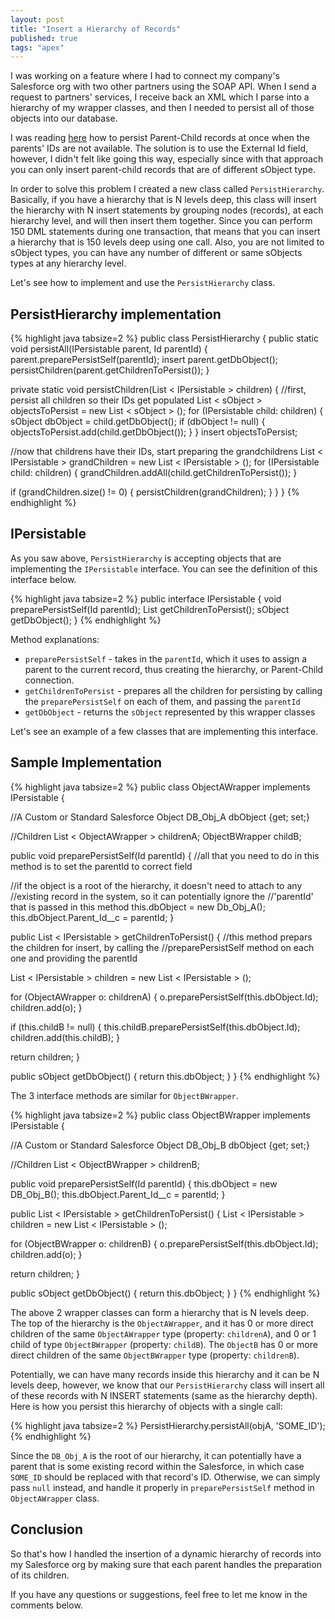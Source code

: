 ```yaml
---
layout: post
title: "Insert a Hierarchy of Records"
published: true
tags: "apex"
---
```


I was working on a feature where I had to connect my company's Salesforce org with two other partners using the SOAP API. When I send a request to partners' services, I receive back an XML which I parse into a hierarchy of my wrapper classes, and then I needed to persist all of those objects into our database.

I was reading [here](https://developer.salesforce.com/docs/atlas.en-us.apexcode.meta/apexcode/langCon_apex_dml_foreign_keys.htm) how to persist Parent-Child records at once when the parents' IDs are not available. The solution is to use the External Id field, however, I didn't felt like going this way, especially since with that approach you can only insert parent-child records that are of different sObject type.

In order to solve this problem I created a new class called `PersistHierarchy`. Basically, if you have a hierarchy that is N levels deep, this class will insert the hierarchy with N insert statements by grouping nodes (records), at each hierarchy level, and will then insert them together. Since you can perform 150 DML statements during one transaction, that means that you can insert a hierarchy that is 150 levels deep using one call. Also, you are not limited to sObject types, you can have any number of different or same sObjects types at any hierarchy level.

Let's see how to implement and use the `PersistHierarchy` class.

## PersistHierarchy implementation

{% highlight java tabsize=2 %}
public class PersistHierarchy {
 public static void persistAll(IPersistable parent, Id parentId) {
  parent.preparePersistSelf(parentId);
  insert parent.getDbObject();
  persistChildren(parent.getChildrenToPersist());
 }

 private static void persistChildren(List < IPersistable > children) {
  //first, persist all children so their IDs get populated
  List < sObject > objectsToPersist = new List < sObject > ();
  for (IPersistable child: children) {
   sObject dbObject = child.getDbObject();
   if (dbObject != null) {
    objectsToPersist.add(child.getDbObject());
   }
  }
  insert objectsToPersist;

  //now that childrens have their IDs, start preparing the grandchildrens
  List < IPersistable > grandChildren = new List < IPersistable > ();
  for (IPersistable child: children) {
   grandChildren.addAll(child.getChildrenToPersist());
  }

  if (grandChildren.size() != 0) {
   persistChildren(grandChildren);
  }
 }
}
{% endhighlight %}

## IPersistable

As you saw above, `PersistHierarchy` is accepting objects that are implementing the `IPersistable` interface. You can see the definition of this interface below.

{% highlight java tabsize=2 %}
public interface IPersistable {
 void preparePersistSelf(Id parentId);
 List<IPersistable> getChildrenToPersist();
 sObject getDbObject();
}
{% endhighlight %}

Method explanations:

* `preparePersistSelf` - takes in the `parentId`, which it uses to assign a parent to the current record, thus creating the hierarchy, or Parent-Child connection.
* `getChildrenToPersist` - prepares all the children for persisting by calling the `preparePersistSelf` on each of them, and passing the `parentId`
* `getDbObject` - returns the `sObject` represented by this wrapper classes

Let's see an example of a few classes that are implementing this interface.

## Sample Implementation

{% highlight java tabsize=2 %}
public class ObjectAWrapper implements IPersistable {

 //A Custom or Standard Salesforce Object
 DB_Obj_A dbObject {get; set;}

 //Children
 List < ObjectAWrapper > childrenA;
 ObjectBWrapper childB;

 public void preparePersistSelf(Id parentId) {
  //all that you need to do in this method is to set the parentId to correct field

  //if the object is a root of the hierarchy, it doesn't need to  attach to any
  //existing record in the system, so it can potentially ignore the
  //'parentId' that is passed in this method
  this.dbObject = new Db_Obj_A();
  this.dbObject.Parent_Id__c = parentId;
 }

 public List < IPersistable > getChildrenToPersist() {
  //this method prepars the children for insert, by calling the
  //preparePersistSelf method on each one and providing the parentId

  List < IPersistable > children = new List < IPersistable > ();

  for (ObjectAWrapper o: childrenA) {
   o.preparePersistSelf(this.dbObject.Id);
   children.add(o);
  }

  if (this.childB != null) {
   this.childB.preparePersistSelf(this.dbObject.Id);
   children.add(this.childB);
  }

  return children;
 }

 public sObject getDbObject() {
  return this.dbObject;
 }
}
{% endhighlight %}

The 3 interface methods are similar for `ObjectBWrapper`.

{% highlight java tabsize=2 %}
public class ObjectBWrapper implements IPersistable {

 //A Custom or Standard Salesforce Object
 DB_Obj_B dbObject {get; set;}

 //Children
 List < ObjectBWrapper > childrenB;

 public void preparePersistSelf(Id parentId) {
  this.dbObject = new DB_Obj_B();
  this.dbObject.Parent_Id__c = parentId;
 }

 public List < IPersistable > getChildrenToPersist() {
  List < IPersistable > children = new List < IPersistable > ();

  for (ObjectBWrapper o: childrenB) {
   o.preparePersistSelf(this.dbObject.Id);
   children.add(o);
  }

  return children;
 }

 public sObject getDbObject() {
  return this.dbObject;
 }
}
{% endhighlight %}


The above 2 wrapper classes can form a hierarchy that is N levels deep. The top of the hierarchy is the `ObjectAWrapper`, and it has 0 or more direct children of the same `ObjectAWrapper` type (property: `childrenA`), and 0 or 1 child of type `ObjectBWrapper` (property: `childB`). The `ObjectB` has 0 or more direct children of the same `ObjectBWrapper` type (property: `childrenB`).

Potentially, we can have many records inside this hierarchy and it can be N levels deep, however, we know that our `PersistHierarchy` class will insert all of these records with N INSERT statements (same as the hierarchy depth). Here is how you persist this hierarchy of objects with a single call:

{% highlight java tabsize=2 %}
PersistHierarchy.persistAll(objA, 'SOME_ID');
{% endhighlight %}

Since the `DB_Obj_A` is the root of our hierarchy, it can potentially have a parent that is some existing record within the Salesforce, in which case `SOME_ID` should be replaced with that record's ID. Otherwise, we can simply pass `null` instead, and handle it properly in `preparePersistSelf` method in `ObjectAWrapper` class.

## Conclusion

So that's how I handled the insertion of a dynamic hierarchy of records into my Salesforce org by making sure that each parent handles the preparation of its children.

If you have any questions or suggestions, feel free to let me know in the comments below.
